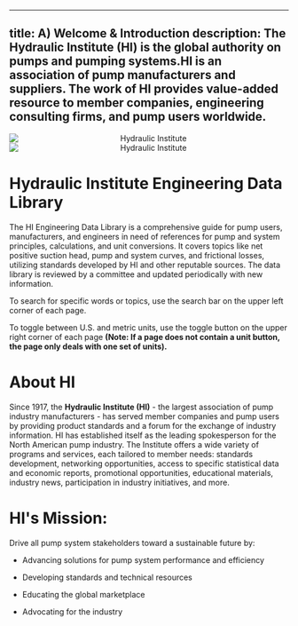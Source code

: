 -----
title: A) Welcome & Introduction
description: The Hydraulic Institute (HI) is the global authority on pumps and pumping systems.HI is an association of  pump manufacturers and suppliers. The work of HI provides value-added resource to member companies, engineering consulting firms, and pump users worldwide.
-----
<!-- Display on tablet and up> -->
<section class="is-hidden-mobile" style='text-align:center;'>
    <img alt='Hydraulic Institute' src='/images/banner-1170.jpg' style='min-width:100%'/>
</section>
<!-- Display on mobile only -->
<section class='is-hidden-tablet' style='text-align:center;'>
    <img alt='Hydraulic Institute' src='/images/banner-300.jpg' style='min-width:100%'/>
</section>

# Hydraulic Institute Engineering Data Library
The HI Engineering Data Library is a comprehensive guide for pump users, manufacturers, and engineers in need of references for pump and system principles, 
calculations, and unit conversions. It covers topics like net positive suction head, pump and system curves, and frictional losses, utilizing standards developed by
HI and other reputable sources. The data library is reviewed by a committee and updated periodically with new information.

To search for specific words or topics, use the search bar on the upper left corner of each page. 

To toggle between U.S. and metric units, use the toggle button on the upper right corner of each page **(Note: If a page does not contain a unit button, the page only deals with one set of units).**

<units us = "This page is currently set to U.S. customary units." metric = "This page is currently set to metric units."/>

# About HI
Since 1917, the **Hydraulic Institute (HI)** - the largest association of pump industry manufacturers - has served member companies and pump users by
providing product standards and a forum for the exchange of industry information. HI has established itself as the leading spokesperson for the North American pump 
industry. The Institute offers a wide variety of programs and services, each tailored to member needs: standards development, networking opportunities, access to 
specific statistical data and economic reports, promotional opportunities, educational materials, industry news, participation in industry initiatives, and more.  


# HI's Mission:
Drive all pump system stakeholders toward a sustainable future by:

- Advancing solutions for pump system performance and efficiency

- Developing standards and technical resources

- Educating the global marketplace

- Advocating for the industry
